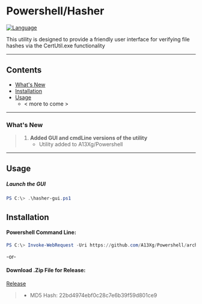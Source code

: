 
# Powershell/Hasher
[![Language](https://img.shields.io/badge/Language:-PowerShell-blue)](https://docs.microsoft.com/en-us/powershell/)

This utility is designed to provide a friendly user interface for verifying file hashes via the CertUtil.exe functionality

---




## Contents

- [What's New](https://github.com/A13Xg/Powershell/tree/main/Coffee#whats-new)
- [Installation](https://github.com/A13Xg/Powershell/tree/main/Coffee#installation)
- [Usage](https://github.com/A13Xg/Powershell/tree/main/Coffee#usage)
    - < more to come >

---

### What's New
> 1. **Added GUI and cmdLine versions of the utility**
>    - Utility added to A13Xg/Powershell
---


## Usage
##### Launch the GUI
```Powershell
PS C:\> .\hasher-gui.ps1
```

## Installation
#### Powershell Command Line:
```powershell
PS C:\> Invoke-WebRequest -Uri https://github.com/A13Xg/Powershell/archive/main.zip -OutFile <PATH>.zip
```
-or-
#### Download .Zip File for Release:
[Release](https://github.com/A13Xg/Powershell/releases/tag/v1.2)
> 
> - MD5 Hash: 22bd4974ebf0c28c7e6b39f59d801ce9